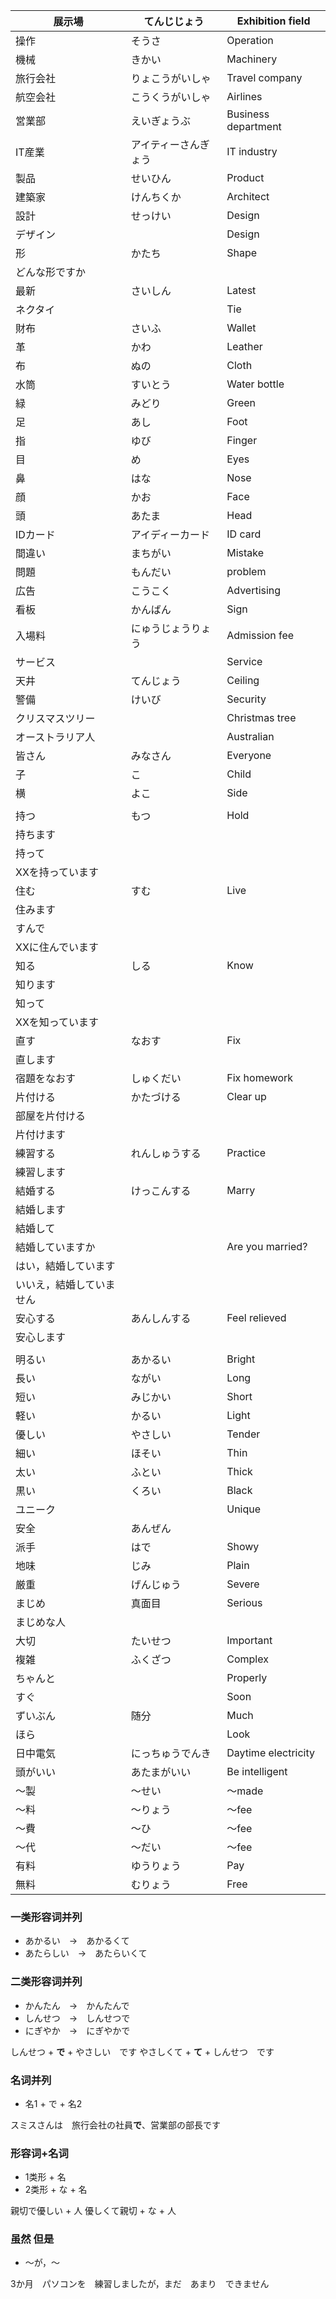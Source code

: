 | 展示場                   | てんじじょう         | Exhibition field    |
| ------------------------ | -------------------- | ------------------- |
| 操作                     | そうさ               | Operation           |
| 機械                     | きかい               | Machinery           |
| 旅行会社                 | りょこうがいしゃ     | Travel company      |
| 航空会社                 | こうくうがいしゃ     | Airlines            |
| 営業部                   | えいぎょうぶ         | Business department |
| IT産業                   | アイティーさんぎょう | IT industry         |
| 製品                     | せいひん             | Product             |
| 建築家                   | けんちくか           | Architect           |
| 設計                     | せっけい             | Design              |
| デザイン                 |                      | Design              |
| 形                       | かたち               | Shape               |
| どんな形ですか           |                      |                     |
| 最新                     | さいしん             | Latest              |
| ネクタイ                 |                      | Tie                 |
| 財布                     | さいふ               | Wallet              |
| 革                       | かわ                 | Leather             |
| 布                       | ぬの                 | Cloth               |
| 水筒                     | すいとう             | Water bottle        |
| 緑                       | みどり               | Green               |
| 足                       | あし                 | Foot                |
| 指                       | ゆび                 | Finger              |
| 目                       | め                   | Eyes                |
| 鼻                       | はな                 | Nose                |
| 顔                       | かお                 | Face                |
| 頭                       | あたま               | Head                |
| IDカード                 | アイディーカード     | ID card             |
| 間違い                   | まちがい             | Mistake             |
| 問題                     | もんだい             | problem             |
| 広告                     | こうこく             | Advertising         |
| 看板                     | かんばん             | Sign                |
| 入場料                   | にゅうじょうりょう   | Admission fee       |
| サービス                 |                      | Service             |
| 天井                     | てんじょう           | Ceiling             |
| 警備                     | けいび               | Security            |
| クリスマスツリー         |                      | Christmas tree      |
| オーストラリア人         |                      | Australian          |
| 皆さん                   | みなさん             | Everyone            |
| 子                       | こ                   | Child               |
| 横                       | よこ                 | Side                |
|                          |                      |                     |
| 持つ                     | もつ                 | Hold                |
| 持ちます                 |                      |                     |
| 持って                   |                      |                     |
| XXを持っています         |                      |                     |
| 住む                     | すむ                 | Live                |
| 住みます                 |                      |                     |
| すんで                   |                      |                     |
| XXに住んでいます         |                      |                     |
| 知る                     | しる                 | Know                |
| 知ります                 |                      |                     |
| 知って                   |                      |                     |
| XXを知っています         |                      |                     |
| 直す                     | なおす               | Fix                 |
| 直します                 |                      |                     |
| 宿題をなおす             | しゅくだい           | Fix homework        |
| 片付ける                 | かたづける           | Clear up            |
| 部屋を片付ける           |                      |                     |
| 片付けます               |                      |                     |
| 練習する                 | れんしゅうする       | Practice            |
| 練習します               |                      |                     |
| 結婚する                 | けっこんする         | Marry               |
| 結婚します               |                      |                     |
| 結婚して                 |                      |                     |
| 結婚していますか         |                      | Are you married?    |
| はい，結婚しています     |                      |                     |
| いいえ，結婚していません |                      |                     |
| 安心する                 | あんしんする         | Feel relieved       |
| 安心します               |                      |                     |
|                          |                      |                     |
| 明るい                   | あかるい             | Bright              |
| 長い                     | ながい               | Long                |
| 短い                     | みじかい             | Short               |
| 軽い                     | かるい               | Light               |
| 優しい                   | やさしい             | Tender              |
| 細い                     | ほそい               | Thin                |
| 太い                     | ふとい               | Thick               |
| 黒い                     | くろい               | Black               |
| ユニーク                 |                      | Unique              |
| 安全                     | あんぜん             |                     |
| 派手                     | はで                 | Showy               |
| 地味                     | じみ                 | Plain               |
| 厳重                     | げんじゅう           | Severe              |
| まじめ                   | 真面目               | Serious             |
| まじめな人               |                      |                     |
| 大切                     | たいせつ             | Important           |
| 複雑                     | ふくざつ             | Complex             |
| ちゃんと                 |                      | Properly            |
| すぐ                     |                      | Soon                |
| ずいぶん                 | 随分                 | Much                |
| ほら                     |                      | Look                |
| 日中電気                 | にっちゅうでんき     | Daytime electricity |
| 頭がいい                 | あたまがいい         | Be intelligent      |
| 〜製                     | 〜せい               | 〜made              |
| 〜料                     | 〜りょう             | 〜fee               |
| 〜費                     | 〜ひ                 | 〜fee               |
| 〜代                     | 〜だい               | 〜fee               |
| 有料                     | ゆうりょう           | Pay                 |
| 無料                     | むりょう             | Free                |

### 一类形容词并列

- あかるい　->　あかるくて
- あたらしい　->　あたらいくて

### 二类形容词并列

- かんたん　->　かんたんで
- しんせつ　->　しんせつで
- にぎやか　->　にぎやかで

しんせつ + **で** + やさしい　です
やさしくて + **て** + しんせつ　です

### 名词并列

- 名1 + で + 名2

スミスさんは　旅行会社の社員**で**、営業部の部長です

### 形容词+名词

- 1类形 + 名
- 2类形 + な + 名

親切で優しい + 人
優しくて親切 + な + 人

### 虽然 但是

- 〜が，〜

3か月　パソコンを　練習しましたが，まだ　あまり　できません